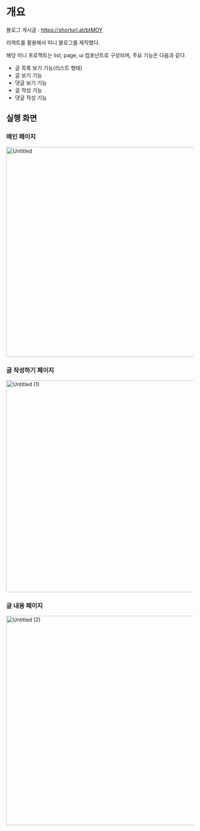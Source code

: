  # 개요
블로그 게시글 : https://shorturl.at/btMOY

리액트를 활용해서 미니 블로그를 제작했다.

해당 미니 프로젝트는 list, page, ui 컴포넌트로 구성되며, 주요 기능은 다음과 같다.

- 글 목록 보기 기능(리스트 형태)
- 글 보기 기능
- 댓글 보기 기능
- 글 작성 기능
- 댓글 작성 기능

## 실행 화면

### 메인 페이지

<img width="563" alt="Untitled" src="https://github.com/TaeGyeomHwang/mini-blog/assets/80676211/55f53ee5-a558-4155-ad23-982aa99ed973">


### 글 작성하기 페이지

<img width="569" alt="Untitled (1)" src="https://github.com/TaeGyeomHwang/mini-blog/assets/80676211/7ffc02d0-3f35-4ea3-9299-5f60b650b244">


### 글 내용 페이지

<img width="562" alt="Untitled (2)" src="https://github.com/TaeGyeomHwang/mini-blog/assets/80676211/00d9c483-d097-44c2-b61c-d1c748874491">

